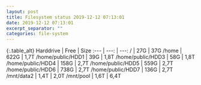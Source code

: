 ```yaml
---
layout: post
title: Filesystem status 2019-12-12 07:13:01
date: 2019-12-12 07:13:01
excerpt_separator: ""
categories: file-system
---
```

{:.table_alt}
Harddrive | Free | Size
:--- | ---: | ---:
/ | 27G | 37G
/home | 622G | 1,7T
/home/public/HDD1 | 39G | 1,8T
/home/public/HDD3 | 58G | 1,8T
/home/public/HDD4 | 158G | 2,7T
/home/public/HDD5 | 559G | 2,7T
/home/public/HDD6 | 738G | 2,7T
/home/public/HDD7 | 136G | 2,7T
/mnt/data2 | 1,4T | 2,0T
/mnt/pool | 1,6T | 6,4T
